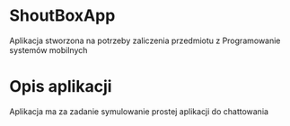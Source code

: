 # ShoutBoxApp
Aplikacja stworzona na potrzeby zaliczenia przedmiotu z Programowanie systemów mobilnych
# Opis aplikacji 
Aplikacja ma za zadanie symulowanie prostej aplikacji do chattowania 

